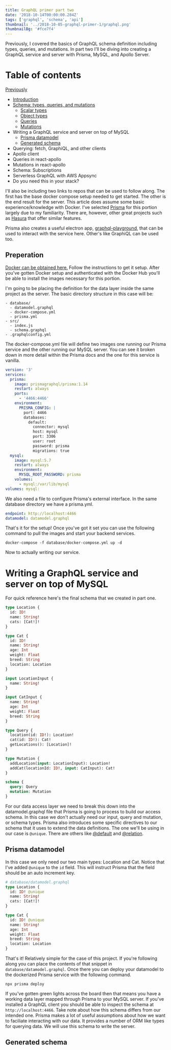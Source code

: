 ```yaml
---
title: GraphQL primer part two
date: '2018-10-14T00:00:00.284Z'
tags: ['graphql', 'schema', 'api']
thumbnail: '../2018-10-05-graphql-primer-1/graphql.png'
thumbnailBg: '#fce7f4'
---
```


Previously, I covered the basics of GraphQL schema definition including types, queries, and mutations. In part two I'll be diving into creating a GraphQL service and server with Prisma, MySQL, and Apollo Server.

<!-- end -->

# Table of contents

[Previously]()

- [Introduction](/2018-10-05-graphql-primer-1#Introduction)
- [Schema: types, queries, and mutations](/2018-10-05-graphql-primer-1#Schema)
  - [Scalar types](/2018-10-05-graphql-primer-1#schema-scalar)
  - [Object types](/2018-10-05-graphql-primer-1#schema-object)
  - [Queries](/2018-10-05-graphql-primer-1#schema-queries)
  - [Mutations](/2018-10-05-graphql-primer-1#schema-mutations)
- Writing a GraphQL service and server on top of MySQL
  - [Prisma datamodel](#prisma-datamodel)
  - [Generated schema](#graphql-generate)
- Querying: fetch, GraphiQL, and other clients
- Apollo client
- Queries in react-apollo
- Mutations in react-apollo
- Schema: Subscriptions
- Serverless GraphQL with AWS Appsync
- Do you need this in your stack?

I'll also be including two links to repos that can be used to follow along. The first has the base docker compose setup needed to get started. The other is the end result for the server. This article does assume some basic experience/knowledge with Docker. I've selected [Prisma](https://prisma.io) for this portion largely due to my familiarity. There are, however, other great projects such as [Hasura](https://hasura.io/) that offer similar features.

Prisma also creates a useful electron app, [graphql-playground](https://github.com/prisma/graphql-playground), that can be used to interact with the service here. Other's like GraphiQL can be used too.

## Preperation

[Docker can be obtained here.](https://www.docker.com/get-started) Follow the instructions to get it setup. After you've gotten Docker setup and authenticated with the Docker Hub you'll be able to install the images necessary for this portion.

I'm going to be placing the definition for the data layer inside the same project as the server. The basic directory structure in this case will be:

```
- database/
  - datamodel.graphql
  - docker-compose.yml
  - prisma.yml
- src/
  - index.js
  - schema.graphql
- .graphqlconfig.yml
```

The docker-compose.yml file will define two images one running our Prisma service and the other running our MySQL server. You can see it broken down in more detail within the Prisma docs and the one for this service is vanilla.

```yaml
version: '3'
services:
  prisma:
    image: prismagraphql/prisma:1.14
    restart: always
    ports:
      - '4466:4466'
    environment:
      PRISMA_CONFIG: |
        port: 4466
        databases:
          default:
            connector: mysql
            host: mysql
            port: 3306
            user: root
            password: prisma
            migrations: true
  mysql:
    image: mysql:5.7
    restart: always
    environment:
      MYSQL_ROOT_PASSWORD: prisma
    volumes:
      - mysql:/var/lib/mysql
volumes: mysql:
```

We also need a file to configure Prisma's external interface. In the same database directory we have a prisma.yml.

```yaml
endpoint: http://localhost:4466
datamodel: datamodel.graphql
```

That's it for the setup! Once you've got it set you can use the following command to pull the images and start your backend services.

```
docker-compose -f database/docker-compose.yml up -d
```

Now to actually writing our service.

# Writing a GraphQL service and server on top of MySQL

For quick reference here's the final schema that we created in part one.

```graphql
type Location {
  id: ID!
  name: String!
  cats: [Cat!]!
}

type Cat {
  id: ID!
  name: String!
  age: Int
  weight: Float
  breed: String
  location: Location
}

input LocationInput {
  name: String!
}

input CatInput {
  name: String!
  age: Int
  weight: Float
  breed: String
}

type Query {
  location(id: ID!): Location!
  cat(id: ID!): Cat!
  getLocations(): [Location]!
}

type Mutation {
  addLocation(input: LocationInput): Location!
  addCat(locationId: ID!, input: CatInput): Cat!
}

schema {
  query: Query
  mutation: Mutation
}
```

For our data access layer we need to break this down into the datamodel.graphql file that Prisma is going to process to build our access schema. In this case we don't actually need our input, query and mutation, or schema types. Prisma also introduces some specific directives to our schema that it uses to extend the data definitions. The one we'll be using in our case is `@unique`. There are others like [@default](<https://www.prisma.io/docs/1.4/reference/service-configuration/data-modelling-(sdl)-eiroozae8u#default-value>) and [@relation](<https://www.prisma.io/docs/1.4/reference/service-configuration/data-modelling-(sdl)-eiroozae8u#relations>).

<a name="prisma-datamodel"></a>

## Prisma datamodel

In this case we only need our two main types: Location and Cat. Notice that I've added `@unique` to the `id` field. This will instruct Prisma that the field should be an auto increment key.

```graphql
# database/datamodel.graphql
type Location {
  id: ID! @unique
  name: String!
  cats: [Cat!]!
}

type Cat {
  id: ID! @unique
  name: String!
  age: Int
  weight: Float
  breed: String
  location: Location
}
```

That's it! Relatively simple for the case of this project. If you're following along you can place the contents of that snippet in `database/datamodel.graphql`. Once there you can deploy your datamodel to the dockerized Prisma service with the following command.

```
npx prisma deploy
```

If you've gotten green lights across the board then that means you have a working data layer mapped through Prisma to your MySQL server. If you've installed a GraphQL client you should be able to inspect the schema at `http://localhost:4466`. Take note about how this schema differs from our intended one. Prisma makes a lot of useful assumptions about how we want to faciliate interacting with our data. It provides a number of ORM like types for querying data. We will use this schema to write the server.

<a name="graphql-generate"></a>

## Generated schema
